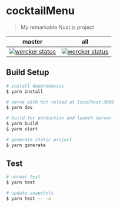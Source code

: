 # cocktailMenu

> My remarkable Nuxt.js project

|master|all|
|:-:|:-:|
|[![wercker status](https://app.wercker.com/status/dcc4f8d55c410999276b07b4af257cff/m/master "wercker status")](https://app.wercker.com/project/byKey/dcc4f8d55c410999276b07b4af257cff)|[![wercker status](https://app.wercker.com/status/dcc4f8d55c410999276b07b4af257cff/m/ "wercker status")](https://app.wercker.com/project/byKey/dcc4f8d55c410999276b07b4af257cff)|

## Build Setup

``` bash
# install dependencies
$ yarn install

# serve with hot reload at localhost:3000
$ yarn dev

# build for production and launch server
$ yarn build
$ yarn start

# generate static project
$ yarn generate
```

## Test

``` bash
# normal test
$ yarn test

# update snapshots
$ yarn test -- -u
```
